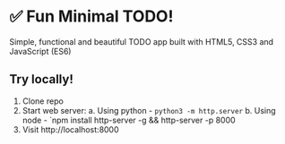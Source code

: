 # ✅ Fun Minimal TODO!
Simple, functional and beautiful TODO app built with HTML5, CSS3 and JavaScript (ES6)

## Try locally!

1. Clone repo
2. Start web server:
  a. Using python - `python3 -m http.server`
  b. Using node - `npm install http-server -g && http-server -p 8000
3. Visit http://localhost:8000
